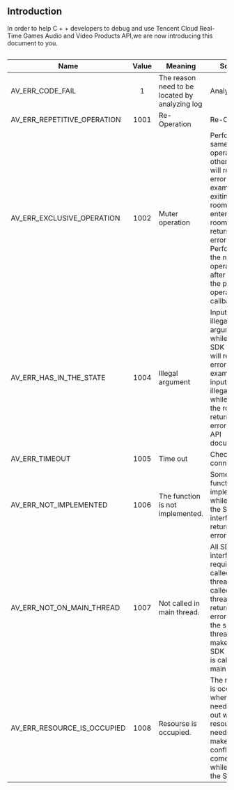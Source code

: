 ## Introduction
In order to help C + + developers to debug and use Tencent Cloud Real-Time Games Audio and Video Products API,we are now introducing this document to you.

## 
|Name          						| Value   |Meaning										|Solution
| ----------------------------------------	|:-------:	|-------------------------------------------------------	|-
|AV_ERR_CODE_FAIL					|1		|The reason need to be located by analyzing log	|Analyzing log
|AV_ERR_REPETITIVE_OPERATION		|1001	|Re-Operation									|Re-Operation
|AV_ERR_EXCLUSIVE_OPERATION		|1002	|Muter operation								|Performing same operations of other types will return this error. For example, exiting the room while entering the room will return this error. Performing the next operation after receiving the previous operation callback.
|AV_ERR_HAS_IN_THE_STATE			|1004	|Illegal argument								|Inputting illegal argument while calls the SDK interface will return this error. For example, inputting illegal APPID while entering the room will return this error.Read the API documents.
|AV_ERR_TIMEOUT					|1005	|Time out										|Check the net connection
|AV_ERR_NOT_IMPLEMENTED		|1006	|The function is not implemented.				|Some function is not implemented while calling the SDK interface will return this error.
|AV_ERR_NOT_ON_MAIN_THREAD	|1007	|Not called in main thread.						|All SDK interfaces are required to be called in main thread, if it is called in sub-thread, will return this error. Modifiy the sub-thread logic to make sure the SDK interface is called in main thread.
|AV_ERR_RESOURCE_IS_OCCUPIED	|1008	|Resourse is occupied.							|The resourse is occupied when it is needed.Figure out what resource is needed, and make sure no conflits will come out while using the SDK.
